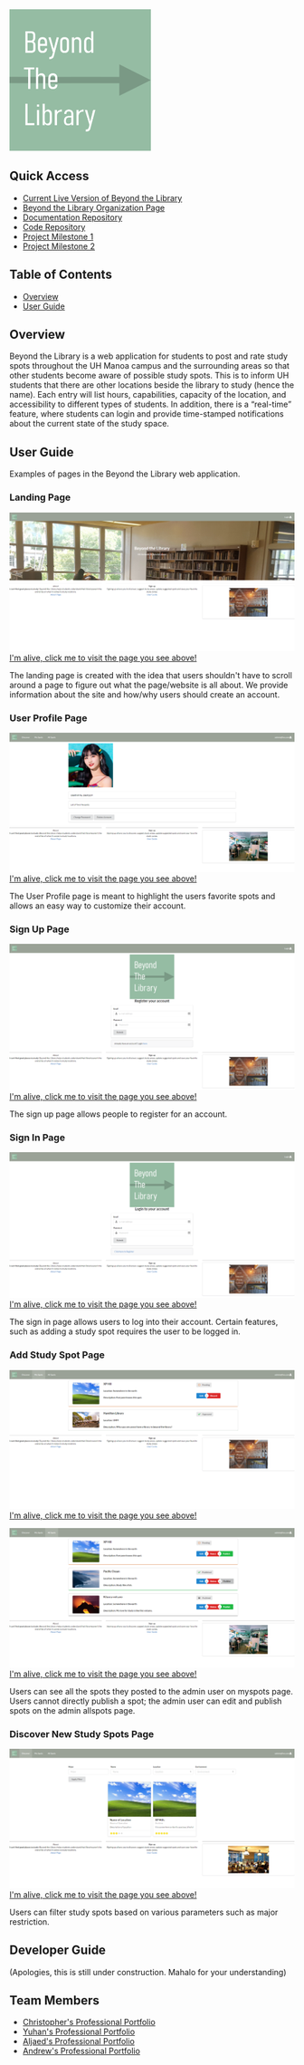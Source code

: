 <img src="images/logo-temp.png" alt="logo" width="250" height="250"/>


## Quick Access
* [Current Live Version of Beyond the Library](https://beyond-the-library.meteorapp.com)
* [Beyond the Library Organization Page](https://github.com/beyond-the-library)
* [Documentation Repository](https://github.com/beyond-the-library/beyond-the-library.github.io)
* [Code Repository](https://github.com/beyond-the-library/beyond-the-library)
* [Project Milestone 1](https://github.com/beyond-the-library/beyond-the-library/projects/3)
* [Project Milestone 2](https://github.com/beyond-the-library/beyond-the-library/projects/2)

## Table of Contents
* [Overview](#overview)
* [User Guide](#user-guide)

## Overview

Beyond the Library is a web application for students to post and rate study spots throughout the UH Manoa campus and the surrounding areas so that other students become aware of possible study spots. This is to inform UH students that there are other locations beside the library to study (hence the name). Each entry will list hours, capabilities, capacity of the location, and accessibility to different types of students. In addition, there is a “real-time” feature, where students can login and provide time-stamped notifications about the current state of the study space.

## User Guide

Examples of pages in the Beyond the Library web application.

### Landing Page

![](images/landingpagemockup.png)
[I'm alive, click me to visit the page you see above!](http://beyond-the-library.meteorapp.com/#/)

The landing page is created with the idea that users shouldn't have to scroll around a page to figure out what the
 page/website is all about. We provide information about the site and how/why users should create an account. 

### User Profile Page

![](images/user.png)
[I'm alive, click me to visit the page you see above!](http://beyond-the-library.meteorapp.com/#/userprofile)

The User Profile page is meant to highlight the users favorite spots and allows an easy way to customize their account.

### Sign Up Page

![](images/reg.png)
[I'm alive, click me to visit the page you see above!](http://beyond-the-library.meteorapp.com/#/signup)

The sign up page allows people to register for an account.

### Sign In Page

![](images/login.png)
[I'm alive, click me to visit the page you see above!](http://beyond-the-library.meteorapp.com/#/signin)

The sign in page allows users to log into their account. Certain features, such as adding a study spot requires the
 user to be logged in.

### Add Study Spot Page

![](images/myspots.png)
[I'm alive, click me to visit the page you see above!](http://beyond-the-library.meteorapp.com/#/myspots)

![](images/adminspots.png)
[I'm alive, click me to visit the page you see above!](http://beyond-the-library.meteorapp.com/#/admin)

Users can see all the spots they posted to the admin user on myspots page. Users cannot directly publish a spot; the admin user can edit and publish spots on the admin allspots page.

### Discover New Study Spots Page

![](images/discover.png)
[I'm alive, click me to visit the page you see above!](http://beyond-the-library.meteorapp.com/#/discovery)

Users can filter study spots based on various parameters such as major restriction.

## Developer Guide

(Apologies, this is still under construction. Mahalo for your understanding)

## Team Members

* [Christopher's Professional Portfolio](https://chriswon98.github.io/)  
* [Yuhan's Professional Portfolio](https://yuhanj.github.io/)
* [Aljaed's Professional Portfolio](https://aljereno.github.io/)    
* [Andrew's Professional Portfolio](https://asalazar46.github.io/)  
